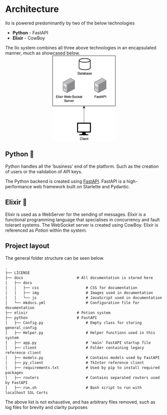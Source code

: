 # Architecture

Ilo is powered predominantly by two of the below technologies

* **Python** - FastAPI
* **Elixir** - CowBoy

The Ilo system combines all three above technologies in an encapsulated manner, much as showcased below.
<img src="/img/system_arc.png" style="width:40%;display:block;margin-left: auto;margin-right:auto;">


## Python 🐍
Python handles all the 'business' end of the platform. Such as the creation of users or the validation of API keys.

The Python backend is created using <a href="https://fastapi.tiangolo.com/">FastAPI</a>. FastAPI is a high-performance web framework built on Starlette and Pydantic.


## Elixir 🧪
Elixir is used as a WebServer for the sending of messages. Elixir is a functional programming language that specialises in concurrency and fault tolerant systems. The WebSocket server is created using CowBoy. Elixir is referenced as *Potion* within the system.


## Project layout

The general folder structure can be seen below.

    .
    ├── LICENSE
    ├── docs                        # All documentation is stored here
    │   ├── docs
    │   │   ├── css                     # CSS for documentation
    │   │   ├── img                     # Images used in documentation
    │   │   └── js                      # JavaScript used in documentation
    │   └── mkdocs.yml                  # Configuration file for documentation
    ├── elixir                      # Potion system
    ├── python                      # FastAPI
    │   ├── Config.py                   # Empty class for storing general_config
    │   ├── Helper.py                   # Helper functions used in this system
    │   ├── app.py                      # 'main' FastAPI startup file
    │   ├── client                      # Folder containing legacy reference client
    │   ├── models.py                   # Contains models used by FastAPI
    │   ├── py_client                   # TkInter reference client
    │   ├── requirements.txt            # Used by pip to install required packages
    │   ├── routers                     # Contains separated routers used by FastAPI
    │   ├── run.sh                      # Bash script to run with localhost SSL Certs

The above list is not exhaustive, and has arbitrary files removed, such as log files for brevity and clarity purposes